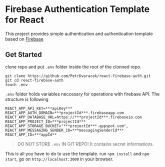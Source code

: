 # Firebase Authentication Template for React
This project provides simple authentication and authentication template based on [Firebase](https://firebase.google.com/?gclid=CjwKCAjwnrjrBRAMEiwAXsCc4_so3RS_hc7nj52X6HOQbWuMXw7TFv1mcZFit6LCGEponmE4TX1XdxoCbGMQAvD_BwE)
## Get Started
clone repo and put `.env` folder inside the root of the clonned repo.
```
git clone https://github.com/PetrDvoracek/react-firebase-auth.git
git cd react-firebase-auth
touch .env
```
`.env` folder holds variables neccesary for operations with firebase API. The structure is following
```
REACT_APP_API_KEY=***apiKey***
REACT_APP_AUTH_DOMAIN=***projectId***.firebaseapp.com
REACT_APP_DATABASE_URL=https://***projectId***.firebaseio.com
REACT_APP_PROJECT_ID=***projectId***
REACT_APP_STORAGE_BUCKET="***projectId***.appspot.com",
REACT_APP_MESSAGING_SENDER_ID=***messagingSenderId***
REACT_APP_ID=***appId** 
```
> DO NOT STORE `.env` IN GIT REPO! It contains secret informations.

This is all you have to do to use the template. run `npm install` and `npm start`, go on `http://localhost:3000` in your browser.
